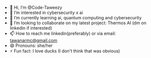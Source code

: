 - 👋 Hi, I’m @Code-Taweezy
- 👀 I’m interested in cybersecurity x ai
- 🌱 I’m currently learning ai, quantum computing and cybersecurity
- 💞️ I’m looking to collaborate on my latest project: Thermos AI (dm on linkedin if interested)
- 📫 How to reach me linkedin(preferably) or via email: tawanarmc@gmail.com
- 😄 Pronouns: she/her
- ⚡ Fun fact: I love ducks (I don't think that was obvious) 

<!---
Code-Taweezy/Code-Taweezy is a ✨ special ✨ repository because its `README.md` (this file) appears on your GitHub profile.
You can click the Preview link to take a look at your changes.
--->
